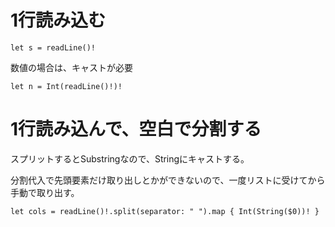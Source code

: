 # 1行読み込む

```
let s = readLine()!
```

数値の場合は、キャストが必要
```
let n = Int(readLine()!)!
```

# 1行読み込んで、空白で分割する

スプリットするとSubstringなので、Stringにキャストする。

分割代入で先頭要素だけ取り出しとかができないので、一度リストに受けてから手動で取り出す。

```
let cols = readLine()!.split(separator: " ").map { Int(String($0))! }
```
